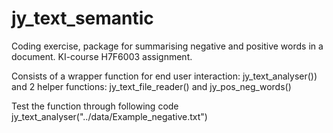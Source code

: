 # jy_text_semantic
Coding exercise, package for summarising negative and positive words in a document. KI-course H7F6003 assignment.

Consists of a wrapper function for end user interaction: jy_text_analyser())
and 2 helper functions: jy_text_file_reader() and jy_pos_neg_words()

Test the function through following code
jy_text_analyser("../data/Example_negative.txt")
